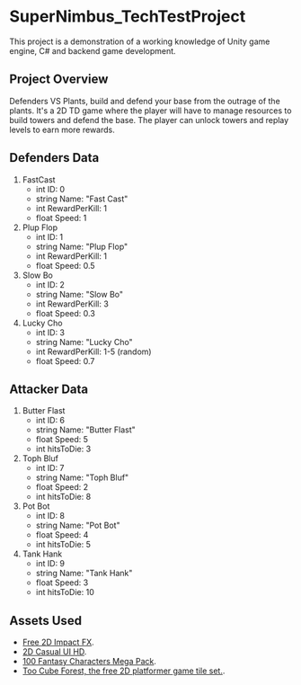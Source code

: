 # SuperNimbus_TechTestProject
 This project is a demonstration of a working knowledge of Unity game engine, C# and backend game development.

## Project Overview
 Defenders VS Plants, build and defend your base from the outrage of the plants.
 It's a 2D TD game where the player will have to manage resources to build towers and defend the base.
 The player can unlock towers and replay levels to earn more rewards.
 
## Defenders Data
1. FastCast
   - int ID: 0
   - string Name: "Fast Cast"
   - int RewardPerKill: 1
   - float Speed: 1
2. Plup Flop
   - int ID: 1
   - string Name: "Plup Flop"
   - int RewardPerKill: 1
   - float Speed: 0.5 
3. Slow Bo
   - int ID: 2
   - string Name: "Slow Bo"
   - int RewardPerKill: 3
   - float Speed: 0.3 
4. Lucky Cho
   - int ID: 3
   - string Name: "Lucky Cho"
   - int RewardPerKill: 1-5 (random)
   - float Speed: 0.7 

## Attacker Data
1. Butter Flast
   - int ID: 6
   - string Name: "Butter Flast"
   - float Speed: 5
   - int hitsToDie: 3
2. Toph Bluf
   - int ID: 7
   - string Name: "Toph Bluf"
   - float Speed: 2
   - int hitsToDie: 8
3. Pot Bot
   - int ID: 8
   - string Name: "Pot Bot"
   - float Speed: 4
   - int hitsToDie: 5
3. Tank Hank
   - int ID: 9
   - string Name: "Tank Hank"
   - float Speed: 3
   - int hitsToDie: 10

## Assets Used

- [Free 2D Impact FX](https://assetstore.unity.com/packages/vfx/particles/fire-explosions/free-2d-impact-fx-201222).
- [2D Casual UI HD](https://assetstore.unity.com/packages/2d/gui/icons/2d-casual-ui-hd-82080).
- [100 Fantasy Characters Mega Pack](https://assetstore.unity.com/packages/2d/characters/100-fantasy-characters-mega-pack-222143).
- [Too Cube Forest, the free 2D platformer game tile set.](https://assetstore.unity.com/packages/2d/environments/too-cube-forest-the-free-2d-platformer-game-tile-set-117493).